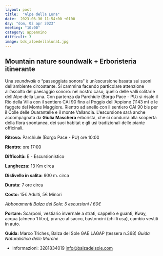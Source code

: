 ```yaml
---
layout: post
title:  "Alpe della Luna"
date:  2023-03-30 11:54:00 +0100
day: "dom, 02 apr 2023"
meeting: "10:00"
category: appennino 
difficult: 3
image: bds_alpedellaluna1.jpg
---
```


## Mountain nature soundwalk + Erboristeria itinerante

Una *soundwalk* o “passeggiata sonora” è un’escursione basata sui suoni dell’ambiente circostante. Si cammina facendo particolare attenzione all’ascolto del paesaggio sonoro: nel nostro caso, quello delle valli solitarie dell'Alpe della Luna. Con partenza da Parchiule (Borgo Pace - PU) si risale il Rio della Villa con il sentiero CAI 90 fino al Poggio dell'Appione (1143 m) e le faggete del Monte Maggiore. Rientro ad anello con il sentiero CAI 90 bis per il Colle delle Quarantelle e il monte Vallandia.
L'escursione sarà anche accompagnata da **Giulia Maschera** erborista, che ci condurrà alla scoperta della flora spontanea, dei suoi habitat e gli usi tradizionali delle piante officinali.

**Ritrovo:** Parchiule (Borgo Pace - PU) ore 10:00

**Rientro:** ore 17:00 

**Difficoltà:** E - Escursionistico

**Lunghezza:** 13 Km circa

**Dislivello in salita:** 600 m. circa

**Durata:** 7 ore circa

**Costo:** 15€ Adulti, 5€ Minori

*Abbonamenti Balza del Sole: 5 escursioni / 60€*

**Portare:** Scarponi, vestiario invernale a strati, cappello e guanti, Kway, acqua (almeno 1 litro), pranzo al sacco, bastoncini (chi li usa), cambio vestiti in auto.

**Guida:** Marco Triches, Balza del Sole GAE LAGAP (tessera n.368)
*Guida Naturalistica delle Marche*
+ Informazioni:    3281834019    info@balzadelsole.com
